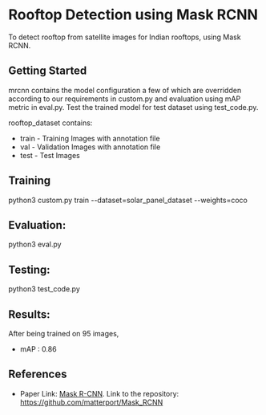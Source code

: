 # Rooftop Detection using Mask RCNN

To detect rooftop from satellite images for Indian rooftops, using Mask RCNN.

## Getting Started

mrcnn contains the model configuration a few of which are overridden according to our requirements in custom.py and evaluation using mAP metric in eval.py. Test the trained model for test dataset using test_code.py.

rooftop_dataset contains:
* train - Training Images with annotation file
* val - Validation Images with annotation file
* test - Test Images

## Training

python3 custom.py train --dataset=solar_panel_dataset --weights=coco

## Evaluation:

python3 eval.py 

## Testing:

python3 test_code.py 

## Results:
After being trained on 95 images, 
* mAP : 0.86

## References

* Paper Link: [Mask R-CNN](https://arxiv.org/abs/1703.06870).
Link to the repository: https://github.com/matterport/Mask_RCNN


